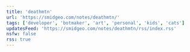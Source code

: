 ```yaml
---
title: 'deathmtn'
url: 'https://smidgeo.com/notes/deathmtn/'
tags: ['developer', 'botmaker', 'art', 'personal', 'kids', 'cats']
updatesFeed: 'https://smidgeo.com/notes/deathmtn/rss/index.rss'
nsfw: false
rss: true
---
```

